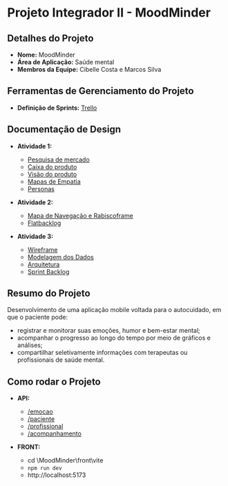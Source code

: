 # Projeto Integrador II - MoodMinder

## Detalhes do Projeto
- **Nome:** MoodMinder
- **Área de Aplicação:** Saúde mental
- **Membros da Equipe:** Cibelle Costa e Marcos Silva

## Ferramentas de Gerenciamento do Projeto
- **Definição de Sprints:** [Trello](https://trello.com/b/baOnxLcM/moodminder)

## Documentação de Design
- **Atividade 1:**
  - [Pesquisa de mercado](https://1drv.ms/w/s!AkAQG8uKndH5iTvJ8GpFPTw0J9u7)
  - [Caixa do produto](https://1drv.ms/w/s!AkAQG8uKndH5iT0PoCprt1WqhaJY?e=8I3gna)
  - [Visão do produto](https://www.canva.com/design/DAFsyXXoCaY/q25gUt9ECw2_N-Me6TKurg/edit?utm_content=DAFsyXXoCaY&utm_campaign=designshare&utm_medium=link2&utm_source=sharebutton)
  - [Mapas de Empatia](https://www.canva.com/design/DAFs5CbGeFY/QBsvP02yFzfC5EL8fx8dqg/edit?utm_content=DAFs5CbGeFY&utm_campaign=designshare&utm_medium=link2&utm_source=sharebutton)
  - [Personas](https://www.canva.com/design/DAFs4g8hb2Y/JXe34yd4VcmPgfpIfGlnpw/edit?utm_content=DAFs4g8hb2Y&utm_campaign=designshare&utm_medium=link2&utm_source=sharebutton)

- **Atividade 2:**
  - [Mapa de Navegação e Rabiscoframe](https://www.canva.com/design/DAFuQ4OBMsM/ukx1fNYiDOybYpoIAZGA2g/edit?utm_content=DAFuQ4OBMsM&utm_campaign=designshare&utm_medium=link2&utm_source=sharebutton)
  - [Flatbacklog](https://onedrive.live.com/edit?id=29F80CAC88ECA4BC!428&resid=29F80CAC88ECA4BC!428&ithint=file%2cxlsx&authkey=!APmcpPeVvnzkqqg&wdo=2)
 
- **Atividade 3:** 
  - [Wireframe](https://www.figma.com/file/WYU5xYu8sx2GdF134yFzp0/Wireframe?type=design&node-id=2-36&mode=design)
  - [Modelagem dos Dados](https://app.eraser.io/workspace/O7Mc6ETV3DdRGC1vi1XY?origin=share)
  - [Arquitetura](https://www.canva.com/design/DAFxjNNn3OY/LP39DCaYdXqYS-e6vAf7Kw/edit?utm_content=DAFxjNNn3OY&utm_campaign=designshare&utm_medium=link2&utm_source=sharebutton)
  - [Sprint Backlog](https://trello.com/b/baOnxLcM/moodminder)

## Resumo do Projeto
Desenvolvimento de uma aplicação mobile voltada para o autocuidado, em que o paciente pode:
* registrar e monitorar suas emoções, humor e bem-estar mental;
* acompanhar o progresso ao longo do tempo por meio de gráficos e análises;
* compartilhar seletivamente informações com terapeutas ou profissionais de saúde mental.

## Como rodar o Projeto
- **API:**
  - [/emocao](https://ifpi-projeto-integrador-ii.onrender.com/emocao)
  - [/paciente](https://ifpi-projeto-integrador-ii.onrender.com/paciente)
  - [/profissional](https://ifpi-projeto-integrador-ii.onrender.com/profissional)
  - [/acompanhamento](https://ifpi-projeto-integrador-ii.onrender.com/emocao)

- **FRONT:**
  - cd \MoodMinder\front\vite
  - `npm run dev`
  - http://localhost:5173

